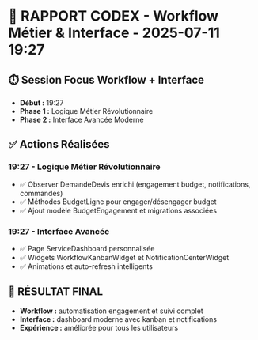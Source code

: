 # 🤖 RAPPORT CODEX - Workflow Métier & Interface - 2025-07-11 19:27

## ⏱️ Session Focus Workflow + Interface
- **Début :** 19:27  
- **Phase 1 :** Logique Métier Révolutionnaire
- **Phase 2 :** Interface Avancée Moderne

## ✅ Actions Réalisées

### 19:27 - Logique Métier Révolutionnaire
- ✅ Observer DemandeDevis enrichi (engagement budget, notifications, commandes)
- ✅ Méthodes BudgetLigne pour engager/désengager budget
- ✅ Ajout modèle BudgetEngagement et migrations associées

### 19:27 - Interface Avancée
- ✅ Page ServiceDashboard personnalisée
- ✅ Widgets WorkflowKanbanWidget et NotificationCenterWidget
- ✅ Animations et auto-refresh intelligents

## 🎯 RÉSULTAT FINAL
- **Workflow :** automatisation engagement et suivi complet
- **Interface :** dashboard moderne avec kanban et notifications
- **Expérience :** améliorée pour tous les utilisateurs

